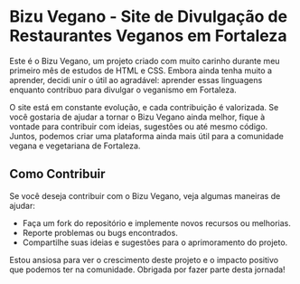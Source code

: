# Bizu Vegano - Site de Divulgação de Restaurantes Veganos em Fortaleza

Este é o Bizu Vegano, um projeto criado com muito carinho durante meu primeiro mês de estudos de HTML e CSS. Embora ainda tenha muito a aprender, decidi unir o útil ao agradável: aprender essas linguagens enquanto contribuo para divulgar o veganismo em Fortaleza.

O site está em constante evolução, e cada contribuição é valorizada. Se você gostaria de ajudar a tornar o Bizu Vegano ainda melhor, fique à vontade para contribuir com ideias, sugestões ou até mesmo código. Juntos, podemos criar uma plataforma ainda mais útil para a comunidade vegana e vegetariana de Fortaleza.

## Como Contribuir

Se você deseja contribuir com o Bizu Vegano, veja algumas maneiras de ajudar:

- Faça um fork do repositório e implemente novos recursos ou melhorias.
- Reporte problemas ou bugs encontrados.
- Compartilhe suas ideias e sugestões para o aprimoramento do projeto.

Estou ansiosa para ver o crescimento deste projeto e o impacto positivo que podemos ter na comunidade. Obrigada por fazer parte desta jornada!
